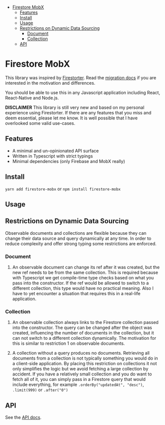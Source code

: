 - [Firestore MobX](#Firestore-MobX)
  - [Features](#Features)
  - [Install](#Install)
  - [Usage](#Usage)
  - [Restrictions on Dynamic Data Sourcing](#Restrictions-on-Dynamic-Data-Sourcing)
    - [Document](#Document)
    - [Collection](#Collection)
  - [API](#API)

# Firestore MobX

This library was inspired by [Firestorter](https://github.com/IjzerenHein/firestorter). Read the [migration
docs](/docs/migrate-from-firestorter.md) if you are interested in the motivation
and differences.

You should be able to use this in any Javascript application including React,
React-Native and Node.js.

**DISCLAIMER** This library is still very new and based on my personal
experience using Firestorter. If there are any features that you miss and deem
essential, please let me know. It is well possible that I have overlooked some
valid use-cases.

## Features

- A minimal and un-opinionated API surface
- Written in Typescript with strict typings
- Minimal dependencies (only Firebase and MobX really)

## Install

`yarn add firestore-mobx` or `npm install firestore-mobx`

## Usage

## Restrictions on Dynamic Data Sourcing

Observable documents and collections are flexible because they can change their
data source and query dynamically at any time. In order to reduce complexity and
offer strong typing some restrictions are enforced.

### Document

1. An observable document can change its ref after it was created, but the new
   ref needs to be from the same collection. This is required because with
   Typescript we get compile-time type checks based on what you pass into the
   constructor. If the ref would be allowed to switch to a different collection,
   this type would have no practical meaning. Also I have to yet encounter a
   situation that requires this in a real-life application.

### Collection

1. An observable collection always links to the Firestore collection passed into
   the constructor. The query can be changed after the object was created,
   influencing the number of documents in the collection, but it can not switch
   to a different collection dynamically. The motivation for this is similar to
   restriction 1 on observable documents.

2. A collection without a query produces no documents. Retrieving all documents
   from a collection is not typically something you would do in a client-side
   application. By placing this restriction on collections it not only
   simplifies the logic but we avoid fetching a large collection by accident. If
   you have a relatively small collection and you do want to fetch all of it,
   you can simply pass in a Firestore query that would include everything, for
   example `.orderBy("updatedAt", "desc")`, `.limit(999)` or `.after("0")`

## API

See the [API docs](/docs/api.md).
